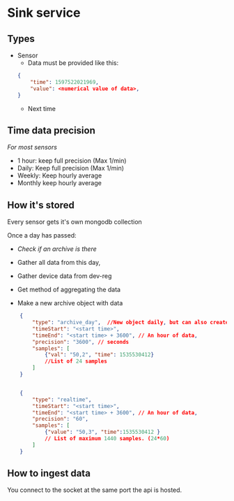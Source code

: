 # Sink service



## Types

* Sensor
    - Data must be provided like this:
    ```json
    {
        "time": 1597522021969,
        "value": <numerical value of data>, 
    }
    ``` 
    - Next time

## Time data precision
*For most sensors*

- 1 hour: keep full precision (Max 1/min)
- Daily: Keep full precision (Max 1/min)
- Weekly: Keep hourly average
- Monthly keep hourly average

## How it's stored
Every sensor gets it's own mongodb collection

Once a day has passed: 
- *Check if an archive is there*
- Gather all data from this day,
- Gather device data from dev-reg
- Get method of aggregating the data

- Make a new archive object with data

```json
    {
        "type": "archive_day",  //New object daily, but can also create archive_month
        "timeStart": "<start time>",
        "timeEnd": "<start time> + 3600", // An hour of data,
        "precision": "3600", // seconds
        "samples": [ 
            {"val": "50,2", "time": 1535530412}
            //List of 24 samples
        ]
    }


    {
        "type": "realtime",
        "timeStart": "<start time>",
        "timeEnd": "<start time> + 3600", // An hour of data,
        "precision": "60",
        "samples": [
            {"value": "50,3", "time":1535530412 }
            // List of maximum 1440 samples. (24*60)
        ]
    }
```


## How to ingest data
You connect to the socket at the same port the api is hosted.
